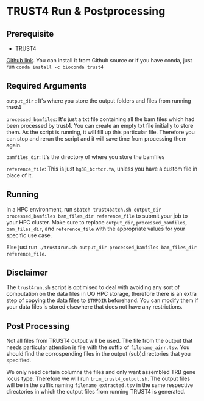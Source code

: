 # TRUST4 Run & Postprocessing

## Prerequisite

- TRUST4

[Github link](https://github.com/liulab-dfci/TRUST4). You can install it from Github source or if you have conda, just run `conda install -c bioconda trust4`

## Required Arguments

`output_dir` : It's where you store the output folders and files from running trust4

`processed_bamfiles`: It's just a txt file containing all the bam files which had been processed by trust4. You can create an empty txt file initially to store them. As the script is running, it will fill up this particular file. Therefore you can stop and rerun the script and it will save time from processing them again.

`bamfiles_dir`: It's the directory of where you store the bamfiles

`reference_file`: This is just `hg38_bcrtcr.fa`, unless you have a custom file in place of it.

## Running

In a HPC environment, run `sbatch trust4batch.sh output_dir processed_bamfiles bam_files_dir reference_file` to submit your job to your HPC cluster. Make sure to replace `output_dir`, `processed_bamfiles`, `bam_files_dir`, and `reference_file` with the appropriate values for your specific use case.

Else just run `./trust4run.sh output_dir processed_bamfiles bam_files_dir reference_file`.

## Disclaimer

The `trust4run.sh` script is optimised to deal with avoiding any sort of computation on the data files in UQ HPC storage, therefore there is an extra step of copying the data files to `$TMPDIR` beforehand. You can modify them
if your data files is stored elsewhere that does not have any restrictions.

## Post Processing

Not all files from TRUST4 output will be used. The file from the output that needs particular attention is file with the suffix of `filename_airr.tsv`. You should find the corrospending files in the output (sub)directories that you specified.

We only need certain columns the files and only want assembled TRB gene locus type. Therefore we will run `trim_trust4_output.sh`. The output files will be in the suffix naming `filename_extracted.tsv` in the same respective directories in which the output files from running TRUST4 is generated.
